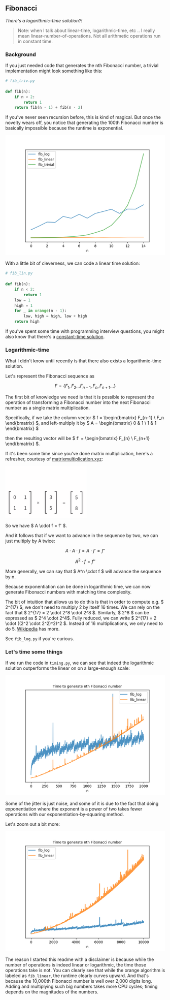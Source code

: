 Fibonacci
---------

_There's a logarithmic-time solution?!_

> Note: when I talk about linear-time, logarithmic-time, etc .. I really mean
> linear-number-of-operations.  Not all arithmetic operations run in constant
> time.

### Background

If you just needed code that generates the nth Fibonacci number, a trivial
implementation might look something like this:

```python
# fib_triv.py

def fib(n):
    if n < 2:
        return 1
    return fib(n - 1) + fib(n - 2)
```

If you've never seen recursion before, this is kind of magical.  But once the
novelty wears off, you notice that generating the 100th Fibonacci number is
basically impossible because the runtime is exponential.

![exponential runtime graph](plot_trivial_timing.png)

With a little bit of cleverness, we can code a linear time solution:

```python
# fib_lin.py

def fib(n):
    if n < 2:
        return 1
    low = 1
    high = 1
    for _ in xrange(n - 1):
        low, high = high, low + high
    return high
```

If you've spent some time with programming interview questions, you might also
know that there's a [constant-time solution](https://en.wikipedia.org/wiki/Fibonacci_number#Closed-form_expression).


### Logarithmic-time

What I didn't know until recently is that there also exists a logarithmic-time
solution.

Let's represent the Fibonacci sequence as

$$ F = \{ F_1, F_2 \ldots F_{n-1}, F_n, F_{n+1} \ldots \} $$

The first bit of knowledge we need is that it is possible to represent the
operation of transforming a Fibonacci number into the next Fibonacci number
as a single matrix multiplication.

Specifically, if we take the column vector
$ f = \begin{bmatrix}
    F_{n-1} \\
    F_n
   \end{bmatrix}
$, and left-multiply it by
$
A = \begin{bmatrix}
    0 & 1 \\
    1 & 1
\end{bmatrix}
$

then the resulting vector will be
$ f' = \begin{bmatrix}
    F_{n} \\
    F_{n+1}
   \end{bmatrix}
$.

If it's been some time since you've done matrix multiplication, here's a
refresher, courtesy of
[matrixmultiplication.xyz](http://matrixmultiplication.xyz):

<img alt="matrix multiplication animation" src="matrix_multiplication_example.gif" align=middle width="256px" />


So we have $ A \cdot f = f' $.

And it follows that if we want to advance in the sequence by two, we can just
multiply by A twice:

$$ A \cdot A \cdot f = A \cdot f' = f'' $$

$$ A^2 \cdot f = f'' $$


More generally, we can say that $ A^n \cdot f $ will advance the sequence by n.

Because exponentiation can be done in logarithmic time, we can now generate
Fibonacci numbers with matching time complexity.

The bit of intuition that allows us to do this is that in order to compute e.g.
$ 2^{17} $, we don't need to multiply 2 by itself 16 times.  We can rely on the
fact that $ 2^{17} = 2 \cdot 2^8 \cdot 2^8 $.  Similarly, $ 2^8 $ can be
expressed as $ 2^4 \cdot 2^4$.  Fully reduced, we can write
$ 2^{17} = 2 \cdot ((2^2 \cdot 2^2)^2)^2 $.  Instead of 16 multiplications, we
only need to do 5.
[Wikipedia](https://en.wikipedia.org/wiki/Exponentiation_by_squaring) has more.

See `fib_log.py` if you're curious.


### Let's time some things

If we run the code in `timing.py`, we can see that indeed the logarithmic
solution outperforms the linear on on a large-enough scale:

![exponential runtime graph](plot_linear_log_2k.png)

Some of the jitter is just noise, and some of it is due to the fact that
doing exponentiation where the exponent is a power of two takes fewer
operations with our exponentiation-by-squaring method.


Let's zoom out a bit more:

![exponential runtime graph](plot_linear_log_10k.png)

The reason I started this readme with a disclaimer is because while the number
of operations is indeed linear or logarithmic, the time those operations take
is not.  You can clearly see that while the orange algorithm is labeled as
`fib_linear`, the runtime clearly curves upward.  And that's because the
10,000th Fibonacci number is well over 2,000 digits long.  Adding and
multiplying such big numbers takes more CPU cycles; timing depends on the
magnitudes of the numbers.
